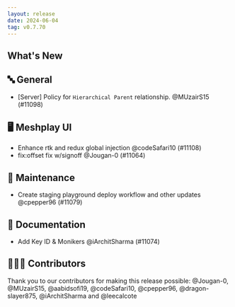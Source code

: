 ```yaml
---
layout: release
date: 2024-06-04
tag: v0.7.70
---
```


## What's New
## 🔤 General
- [Server] Policy for `Hierarchical Parent` relationship. @MUzairS15 (#11098)

## 🖥 Meshplay UI

- Enhance rtk and redux global injection @codeSafari10 (#11108)
- fix:offset fix w/signoff @Jougan-0 (#11064)

## 🧰 Maintenance

- Create staging playground deploy workflow and other updates @cpepper96 (#11079)

## 📖 Documentation

- Add Key ID & Monikers @iArchitSharma (#11074)

## 👨🏽‍💻 Contributors

Thank you to our contributors for making this release possible:
@Jougan-0, @MUzairS15, @aabidsofi19, @codeSafari10, @cpepper96, @dragon-slayer875, @iArchitSharma and @leecalcote
